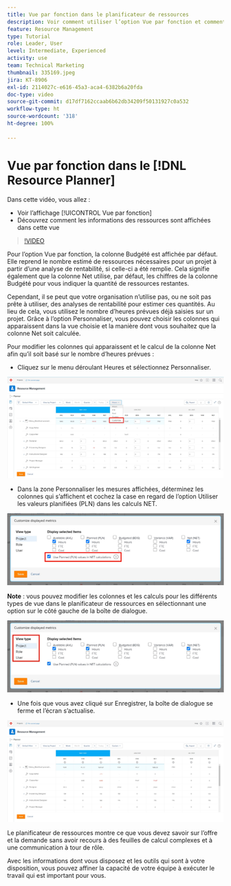 ```yaml
---
title: Vue par fonction dans le planificateur de ressources
description: Voir comment utiliser l’option Vue par fonction et comment les informations sur les ressources sont affichées dans cette vue.
feature: Resource Management
type: Tutorial
role: Leader, User
level: Intermediate, Experienced
activity: use
team: Technical Marketing
thumbnail: 335169.jpeg
jira: KT-8906
exl-id: 2114027c-e616-45a3-aca4-6382b6a20fda
doc-type: video
source-git-commit: d17df7162ccaab6b62db34209f50131927c0a532
workflow-type: ht
source-wordcount: '318'
ht-degree: 100%

---
```


# Vue par fonction dans le [!DNL Resource Planner]

Dans cette vidéo, vous allez :

* Voir l’affichage [!UICONTROL Vue par fonction]
* Découvrez comment les informations des ressources sont affichées dans cette vue


>[!VIDEO](https://video.tv.adobe.com/v/3416529/?quality=12&learn=on&enablevpops&captions=fre_fr)

Pour l’option Vue par fonction, la colonne Budgété est affichée par défaut. Elle reprend le nombre estimé de ressources nécessaires pour un projet à partir d’une analyse de rentabilité, si celle-ci a été remplie. Cela signifie également que la colonne Net utilise, par défaut, les chiffres de la colonne Budgété pour vous indiquer la quantité de ressources restantes.

Cependant, il se peut que votre organisation n’utilise pas, ou ne soit pas prête à utiliser, des analyses de rentabilité pour estimer ces quantités. Au lieu de cela, vous utilisez le nombre d’heures prévues déjà saisies sur un projet. Grâce à l’option Personnaliser, vous pouvez choisir les colonnes qui apparaissent dans la vue choisie et la manière dont vous souhaitez que la colonne Net soit calculée.

Pour modifier les colonnes qui apparaissent et le calcul de la colonne Net afin qu’il soit basé sur le nombre d’heures prévues :

* Cliquez sur le menu déroulant Heures et sélectionnez Personnaliser.

![Option de personnalisation du menu déroulant.](assets/NetHours01.png)

* Dans la zone Personnaliser les mesures affichées, déterminez les colonnes qui s’affichent et cochez la case en regard de l’option Utiliser les valeurs planifiées (PLN) dans les calculs NET.

![Option Utiliser les valeurs planifiées dans les calculs NET](assets/NetHours02.png)

**Note** : vous pouvez modifier les colonnes et les calculs pour les différents types de vue dans le planificateur de ressources en sélectionnant une option sur le côté gauche de la boîte de dialogue.

![Options de type de vue](assets/NetHours03.jpg)

* Une fois que vous avez cliqué sur Enregistrer, la boîte de dialogue se ferme et l’écran s’actualise.

![Outil planificateur de ressources](assets/NetHours04.jpg)

Le planificateur de ressources montre ce que vous devez savoir sur l’offre et la demande sans avoir recours à des feuilles de calcul complexes et à une communication à tour de rôle.

Avec les informations dont vous disposez et les outils qui sont à votre disposition, vous pouvez affiner la capacité de votre équipe à exécuter le travail qui est important pour vous.
